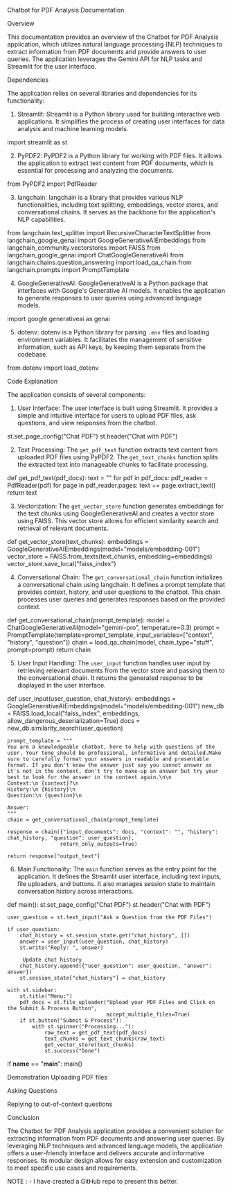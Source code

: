 Chatbot for PDF Analysis Documentation

Overview

This documentation provides an overview of the Chatbot for PDF Analysis application, which utilizes natural language processing (NLP) techniques to extract information from PDF documents and provide answers to user queries. The application leverages the Gemini API for NLP tasks and Streamlit for the user interface.

Dependencies

The application relies on several libraries and dependencies for its functionality:

1. Streamlit: Streamlit is a Python library used for building interactive web applications. It simplifies the process of creating user interfaces for data analysis and machine learning models.


import streamlit as st



2. PyPDF2: PyPDF2 is a Python library for working with PDF files. It allows the application to extract text content from PDF documents, which is essential for processing and analyzing the documents.


from PyPDF2 import PdfReader



3. langchain: langchain is a library that provides various NLP functionalities, including text splitting, embeddings, vector stores, and conversational chains. It serves as the backbone for the application's NLP capabilities.


from langchain.text_splitter import RecursiveCharacterTextSplitter
from langchain_google_genai import GoogleGenerativeAIEmbeddings
from langchain_community.vectorstores import FAISS
from langchain_google_genai import ChatGoogleGenerativeAI
from langchain.chains.question_answering import load_qa_chain
from langchain.prompts import PromptTemplate


4. GoogleGenerativeAI: GoogleGenerativeAI is a Python package that interfaces with Google's Generative AI models. It enables the application to generate responses to user queries using advanced language models.


import google.generativeai as genai



5. dotenv: dotenv is a Python library for parsing `.env` files and loading environment variables. It facilitates the management of sensitive information, such as API keys, by keeping them separate from the codebase.


from dotenv import load_dotenv



Code Explanation

The application consists of several components:

1. User Interface: The user interface is built using Streamlit. It provides a simple and intuitive interface for users to upload PDF files, ask questions, and view responses from the chatbot.


st.set_page_config("Chat PDF")
st.header("Chat with PDF")



2. Text Processing: The `get_pdf_text` function extracts text content from uploaded PDF files using PyPDF2. The `get_text_chunks` function splits the extracted text into manageable chunks to facilitate processing.


def get_pdf_text(pdf_docs):
    text = ""
    for pdf in pdf_docs:
        pdf_reader = PdfReader(pdf)
        for page in pdf_reader.pages:
            text += page.extract_text()
    return text



3. Vectorization: The `get_vector_store` function generates embeddings for the text chunks using GoogleGenerativeAI and creates a vector store using FAISS. This vector store allows for efficient similarity search and retrieval of relevant documents.


def get_vector_store(text_chunks):
    embeddings = GoogleGenerativeAIEmbeddings(model="models/embedding-001")
    vector_store = FAISS.from_texts(text_chunks, embedding=embeddings)
    vector_store.save_local("faiss_index")



4. Conversational Chain: The `get_conversational_chain` function initializes a conversational chain using langchain. It defines a prompt template that provides context, history, and user questions to the chatbot. This chain processes user queries and generates responses based on the provided context.


def get_conversational_chain(prompt_template):
    model = ChatGoogleGenerativeAI(model="gemini-pro", temperature=0.3)
    prompt = PromptTemplate(template=prompt_template, input_variables=["context", "history", "question"])
    chain = load_qa_chain(model, chain_type="stuff", prompt=prompt)
    return chain



5. User Input Handling: The `user_input` function handles user input by retrieving relevant documents from the vector store and passing them to the conversational chain. It returns the generated response to be displayed in the user interface.


def user_input(user_question, chat_history):
    embeddings = GoogleGenerativeAIEmbeddings(model="models/embedding-001")
    new_db = FAISS.load_local("faiss_index", embeddings, allow_dangerous_deserialization=True)
    docs = new_db.similarity_search(user_question)
    
    prompt_template = """
    You are a knowledgeable chatbot, here to help with questions of the user. Your tone should be professional, informative and detailed.Make sure to carefully format your answers in readable and presentable format. If you don't know the answer just say you cannot answer as it's not in the context, don't try to make-up an answer but try your best to look for the answer in the context again.\n\n
    Context:\n {context}?\n
    History:\n {history}\n
    Question:\n {question}\n

    Answer:
    """
    chain = get_conversational_chain(prompt_template)

    response = chain({"input_documents": docs, "context": "", "history": chat_history, "question": user_question},
                     return_only_outputs=True)

    return response["output_text"]



6. Main Functionality: The `main` function serves as the entry point for the application. It defines the Streamlit user interface, including text inputs, file uploaders, and buttons. It also manages session state to maintain conversation history across interactions.


def main():
    st.set_page_config("Chat PDF")
    st.header("Chat with PDF")

    user_question = st.text_input("Ask a Question from the PDF Files")

    if user_question:
        chat_history = st.session_state.get("chat_history", [])
        answer = user_input(user_question, chat_history)
        st.write("Reply: ", answer)

         Update chat history
        chat_history.append({"user_question": user_question, "answer": answer})
        st.session_state["chat_history"] = chat_history

    with st.sidebar:
        st.title("Menu:")
        pdf_docs = st.file_uploader("Upload your PDF Files and Click on the Submit & Process Button",
                                    accept_multiple_files=True)
        if st.button("Submit & Process"):
            with st.spinner("Processing..."):
                raw_text = get_pdf_text(pdf_docs)
                text_chunks = get_text_chunks(raw_text)
                get_vector_store(text_chunks)
                st.success("Done")


if __name__ == "__main__":
    main()



Demonstration
Uploading PDF files



Asking Questions



Replying to out-of-context questions






Conclusion

The Chatbot for PDF Analysis application provides a convenient solution for extracting information from PDF documents and answering user queries. By leveraging NLP techniques and advanced language models, the application offers a user-friendly interface and delivers accurate and informative responses. Its modular design allows for easy extension and customization to meet specific use cases and requirements.

NOTE : - I have created a GitHub repo to present this better.
